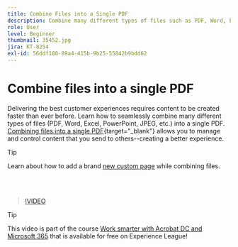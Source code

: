 ```yaml
---
title: Combine Files into a Single PDF
description: Combine many different types of files such as PDF, Word, Excel, PowerPoint, or JPEG into a single PDF
role: User
level: Beginner
thumbnail: 35452.jpg
jira: KT-8254
exl-id: 56ddf180-89a4-415b-9b25-55842b9bdd62
---
```

# Combine files into a single PDF

Delivering the best customer experiences requires content to be created faster than ever before. Learn how to seamlessly combine many different types of files (PDF, Word, Excel, PowerPoint, JPEG, etc.) into a single PDF. [Combining files into a single PDF](https://www.adobe.com/acrobat/online/merge-pdf.html){target="_blank"} allows you to manage and control content that you send to others--creating a better experience.

>[!TIP]
>
>Learn about how to add a brand [new custom page](add-custom-page.md) while combining files.

<br>&nbsp;

>[!VIDEO](https://video.tv.adobe.com/v/35452?quality=12&learn=on&hidetitle=true)

>[!TIP]
>
>This video is part of the course [Work smarter with Acrobat DC and Microsoft 365](https://experienceleague.adobe.com/?recommended=Acrobat-U-1-2021.microsoft365) that is available for free on Experience League!
